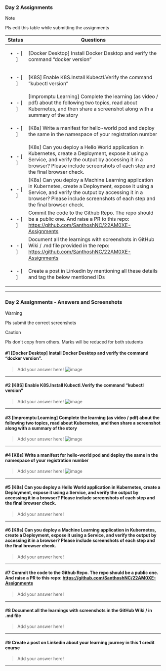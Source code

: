 ### Day 2 Assignments

> [!NOTE]
> Pls edit this table while submitting the assignments

| Status         | Questions     | 
|----------------|---------------|
| <ul><li>- [ ] </li></ul> | [Docker Desktop] Install Docker Desktop and verify the command “docker version” |
| <ul><li>- [ ] </li></ul> | [K8S] Enable K8S.Install Kubectl.Verify the command “kubectl version” |
| <ul><li>- [ ] </li></ul> | [Impromptu Learning] Complete the learning (as video / pdf) about the following two topics, read about Kubernetes, and then share a screenshot along with a summary of the story |
| <ul><li>- [ ] </li></ul> | [K8s] Write a manifest for hello-world pod and deploy the same in the namespace of your registration number |
| <ul><li>- [ ] </li></ul> | [K8s] Can you deploy a Hello World application in Kubernetes, create a Deployment, expose it using a Service, and verify the output by accessing it in a browser? Please include screenshots of each step and the final browser check. |
| <ul><li>- [ ] </li></ul> | [K8s] Can you deploy a Machine Learning application in Kubernetes, create a Deployment, expose it using a Service, and verify the output by accessing it in a browser? Please include screenshots of each step and the final browser check.  |
| <ul><li>- [ ] </li></ul> | Commit the code to the Github Repo. The repo should be a public one. And raise a PR to this repo: https://github.com/SanthoshNC/22AM0XE-Assignments |
| <ul><li>- [ ] </li></ul> | Document all the learnings with screenshots in GitHub Wiki / .md file provided in the repo: https://github.com/SanthoshNC/22AM0XE-Assignments |
| <ul><li>- [ ] </li></ul> | Create a post in Linkedin by mentioning all these details and tag the below mentioned IDs |

***

### Day 2 Assignments - Answers and Screenshots

> [!WARNING]
> Pls submit the correct screenshots

> [!CAUTION]
> Pls don't copy from others. Marks will be reduced for both students

#### #1 [Docker Desktop] Install Docker Desktop and verify the command “docker version”.
> Add your answer here!
![image](https://github.com/user-attachments/assets/373b3a8f-ef5d-4bba-acf3-454171a1a5e7)

***

#### #2 [K8S] Enable K8S.Install Kubectl.Verify the command “kubectl version”
> Add your answer here!
![image](https://github.com/user-attachments/assets/4604d398-e6c6-45b2-b158-3312140f0c9b)

***

#### #3 [Impromptu Learning] Complete the learning (as video / pdf) about the following two topics, read about Kubernetes, and then share a screenshot along with a summary of the story
> Add your answer here!
![image](https://github.com/user-attachments/assets/d5180d29-c270-4f17-8772-b3597e1ec02d)

***

#### #4 [K8s] Write a manifest for hello-world pod and deploy the same in the namespace of your registration number
> Add your answer here!
![image](https://github.com/user-attachments/assets/135758f8-1d0f-4792-9112-4267b834e70e)

***

#### #5 [K8s] Can you deploy a Hello World application in Kubernetes, create a Deployment, expose it using a Service, and verify the output by accessing it in a browser? Please include screenshots of each step and the final browser check.
> Add your answer here!

***

#### #6 [K8s] Can you deploy a Machine Learning application in Kubernetes, create a Deployment, expose it using a Service, and verify the output by accessing it in a browser? Please include screenshots of each step and the final browser check.
> Add your answer here!

***

#### #7 Commit the code to the Github Repo. The repo should be a public one. And raise a PR to this repo: https://github.com/SanthoshNC/22AM0XE-Assignments
> Add your answer here!

***

#### #8 Document all the learnings with screenshots in the GitHub Wiki / in .md file
> Add your answer here!

***

#### #9 Create a post on Linkedin about your learning journey in this 1 credit course
> Add your answer here!

***
